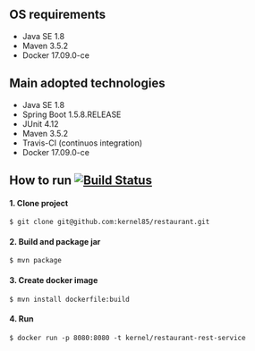 ## OS requirements

- Java SE 1.8
- Maven 3.5.2
- Docker 17.09.0-ce

## Main adopted technologies

- Java SE 1.8
- Spring Boot 1.5.8.RELEASE
- JUnit 4.12
- Maven 3.5.2
- Travis-CI (continuos integration)
- Docker 17.09.0-ce

## How to run [![Build Status](https://travis-ci.org/kernel85/restaurant.svg?branch=master)](https://travis-ci.org/kernel85/restaurant)

#### 1. Clone project
```$ git clone git@github.com:kernel85/restaurant.git```

#### 2. Build and package jar
```$ mvn package```

#### 3. Create docker image
```$ mvn install dockerfile:build```

#### 4. Run
```$ docker run -p 8080:8080 -t kernel/restaurant-rest-service```
